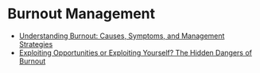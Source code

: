 # Burnout Management
- [Understanding Burnout: Causes, Symptoms, and Management Strategies](https://jyotirgamya.org/article/understanding-burnout-causes/)
- [Exploiting Opportunities or Exploiting Yourself? The Hidden Dangers of Burnout](https://jyotirgamya.org/article/hidden-dangers-burnout/)
